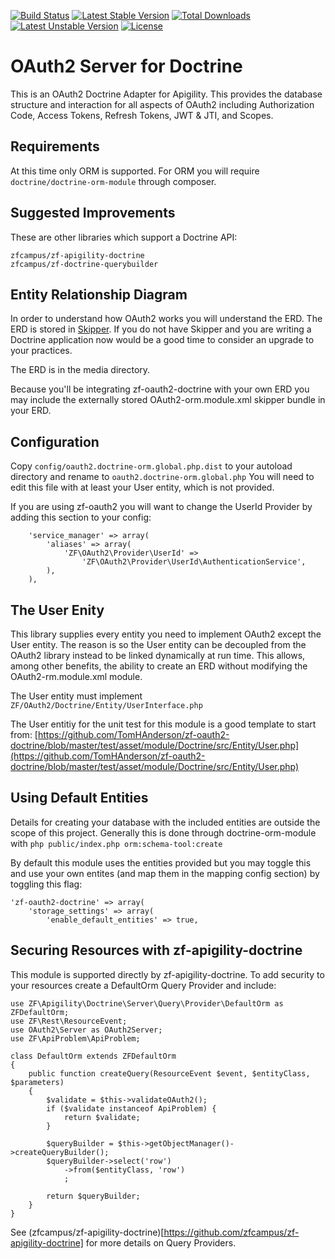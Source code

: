 [![Build Status](https://travis-ci.org/TomHAnderson/zf-oauth2-doctrine.svg?branch=0.1.0)](https://travis-ci.org/TomHAnderson/zf-oauth2-doctrine)
[![Latest Stable Version](https://poser.pugx.org/zfcampus/zf-oauth2-doctrine/v/stable.svg)](https://packagist.org/packages/zfcampus/zf-oauth2-doctrine) [![Total Downloads](https://poser.pugx.org/zfcampus/zf-oauth2-doctrine/downloads.svg)](https://packagist.org/packages/zfcampus/zf-oauth2-doctrine) [![Latest Unstable Version](https://poser.pugx.org/zfcampus/zf-oauth2-doctrine/v/unstable.svg)](https://packagist.org/packages/zfcampus/zf-oauth2-doctrine) [![License](https://poser.pugx.org/zfcampus/zf-oauth2-doctrine/license.svg)](https://packagist.org/packages/zfcampus/zf-oauth2-doctrine)

OAuth2 Server for Doctrine
==========================

This is an OAuth2 Doctrine Adapter for Apigility.  This provides the database structure and interaction for all aspects of OAuth2 including Authorization Code, Access Tokens, Refresh Tokens, JWT & JTI, and Scopes.

Requirements
------------

At this time only ORM is supported.  For ORM you will require `doctrine/doctrine-orm-module` through composer.


Suggested Improvements
----------------------

These are other libraries which support a Doctrine API:
```
zfcampus/zf-apigility-doctrine
zfcampus/zf-doctrine-querybuilder
```


Entity Relationship Diagram
---------------------------

In order to understand how OAuth2 works you will understand the ERD.  The ERD is stored in [Skipper](http://www.skipper18.com).  If you do not have Skipper and you are writing a Doctrine application now would be a good time to consider an upgrade to your practices.

The ERD is in the media directory.

Because you'll be integrating zf-oauth2-doctrine with your own ERD you may include the externally stored OAuth2-orm.module.xml skipper bundle in your ERD.


Configuration
-------------

Copy ```config/oauth2.doctrine-orm.global.php.dist``` to your autoload directory and rename to ```oauth2.doctrine-orm.global.php``` You will need to edit this file with at least your User entity, which is not provided.

If you are using zf-oauth2 you will want to change the UserId Provider by adding this section to your config:

```
    'service_manager' => array(
        'aliases' => array(
            'ZF\OAuth2\Provider\UserId' => 
                'ZF\OAuth2\Provider\UserId\AuthenticationService',
        ),
    ),
```


The User Enity
--------------

This library supplies every entity you need to implement OAuth2 except the User entity.  The reason is so the User entity can be decoupled from the OAuth2 library instead to be linked dynamically at run time.  This allows, among other benefits, the ability to create an ERD without modifying the OAuth2-rm.module.xml module.

The User entity must implement `ZF/OAuth2/Doctrine/Entity/UserInterface.php`

The User entitiy for the unit test for this module is a good template to start from: [https://github.com/TomHAnderson/zf-oauth2-doctrine/blob/master/test/asset/module/Doctrine/src/Entity/User.php](https://github.com/TomHAnderson/zf-oauth2-doctrine/blob/master/test/asset/module/Doctrine/src/Entity/User.php)


Using Default Entities
----------------------

Details for creating your database with the included entities are outside the scope of this project.  Generally this is done through doctrine-orm-module with ```php public/index.php orm:schema-tool:create```

By default this module uses the entities provided but you may toggle this and use your own entites (and map them in the mapping config section) by toggling this flag:

```
'zf-oauth2-doctrine' => array(
    'storage_settings' => array(
        'enable_default_entities' => true,
```


Securing Resources with zf-apigility-doctrine
------------------------------------------

This module is supported directly by zf-apigility-doctrine.  To add security to your resources create a DefaultOrm Query Provider and include:

```
use ZF\Apigility\Doctrine\Server\Query\Provider\DefaultOrm as ZFDefaultOrm;
use ZF\Rest\ResourceEvent;
use OAuth2\Server as OAuth2Server;
use ZF\ApiProblem\ApiProblem;

class DefaultOrm extends ZFDefaultOrm
{
    public function createQuery(ResourceEvent $event, $entityClass, $parameters)
    {
        $validate = $this->validateOAuth2();
        if ($validate instanceof ApiProblem) {
            return $validate;
        }

        $queryBuilder = $this->getObjectManager()->createQueryBuilder();
        $queryBuilder->select('row')
            ->from($entityClass, 'row')
            ;

        return $queryBuilder;
    }
}

```

See (zfcampus/zf-apigility-doctrine)[https://github.com/zfcampus/zf-apigility-doctrine] for more details on Query Providers.

